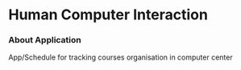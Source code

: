 # Human Computer Interaction


### About Application

App/Schedule for tracking courses organisation in computer center 
